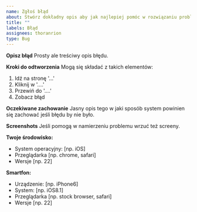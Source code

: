 ```yaml
---
name: Zgłoś błąd
about: Stwórz dokładny opis aby jak najlepiej pomóc w rozwiązaniu problemu
title: ""
labels: Błąd
assignees: thoranrion
type: Bug
---
```


**Opisz błąd**
Prosty ale treściwy opis błędu.

**Kroki do odtworzenia**
Mogą się składać z takich elementów:
1. Idź na stronę '...'
2. Kliknij w '....'
3. Przewiń do '....'
4. Zobacz błąd

**Oczekiwane zachowanie**
Jasny opis tego w jaki sposób system powinien się zachować jeśli błędu by nie było.

**Screenshots**
Jeśli pomogą w namierzeniu problemu wrzuć też screeny.

**Twoje środowisko:**
 - System operacyjny: [np. iOS]
 - Przeglądarka [np. chrome, safari]
 - Wersje [np. 22]

**Smartfon:**
 - Urządzenie: [np. iPhone6]
 - System: [np. iOS8.1]
 - Przeglądarka [np. stock browser, safari]
 - Wersje [np. 22]
